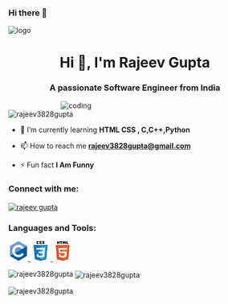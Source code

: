 ### Hi there 👋
![logo](https://github.com/rajeev3828gupta/raj/tree/banner.png)
<h1 align="center">Hi 👋, I'm Rajeev Gupta</h1>
<h3 align="center">A passionate Software Engineer from India</h3>

<img align="right" alt="coding" width="400" src="https://user-images.githubusercontent.com/55389276/140866485-8fb1c876-9a8f-4d6a-98dc-08c4981eaf70.gif">


<p align="left"> <img src="https://komarev.com/ghpvc/?username=rajeev3828gupta&label=Profile%20views&color=0e75b6&style=flat" alt="rajeev3828gupta" /> </p>

- 🌱 I’m currently learning **HTML CSS , C,C++,Python**

- 📫 How to reach me **rajeev3828gupta@gmail.com**

- ⚡ Fun fact **I Am Funny**

<h3 align="left">Connect with me:</h3>
<p align="left">
<a href="https://linkedin.com/in/rajeev gupta" target="blank"><img align="center" src="https://raw.githubusercontent.com/rahuldkjain/github-profile-readme-generator/master/src/images/icons/Social/linked-in-alt.svg" alt="rajeev gupta" height="30" width="40" /></a>
</p>

<h3 align="left">Languages and Tools:</h3>
<p align="left"> <a href="https://www.cprogramming.com/" target="_blank" rel="noreferrer"> <img src="https://raw.githubusercontent.com/devicons/devicon/master/icons/c/c-original.svg" alt="c" width="40" height="40"/> </a> <a href="https://www.w3schools.com/css/" target="_blank" rel="noreferrer"> <img src="https://raw.githubusercontent.com/devicons/devicon/master/icons/css3/css3-original-wordmark.svg" alt="css3" width="40" height="40"/> </a> <a href="https://www.w3.org/html/" target="_blank" rel="noreferrer"> <img src="https://raw.githubusercontent.com/devicons/devicon/master/icons/html5/html5-original-wordmark.svg" alt="html5" width="40" height="40"/> </a> </p>

<p><img align="left" src="https://github-readme-stats.vercel.app/api/top-langs?username=rajeev3828gupta&show_icons=true&locale=en&layout=compact" alt="rajeev3828gupta" /></p>

<p>&nbsp;<img align="center" src="https://github-readme-stats.vercel.app/api?username=rajeev3828gupta&show_icons=true&locale=en" alt="rajeev3828gupta" /></p>

<p><img align="center" src="https://github-readme-streak-stats.herokuapp.com/?user=rajeev3828gupta&" alt="rajeev3828gupta" /></p>
<!--
**rajeev3828gupta/Rajeev3828gupta** is a ✨ _special_ ✨ repository because its `README.md` (this file) appears on your GitHub profile.

Here are some ideas to get you started:

- 🔭 I’m currently working on ...
- 🌱 I’m currently learning ...
- 👯 I’m looking to collaborate on ...
- 🤔 I’m looking for help with ...
- 💬 Ask me about ...
- 📫 How to reach me: ...
- 😄 Pronouns: ...
- ⚡ Fun fact: ...
-->
